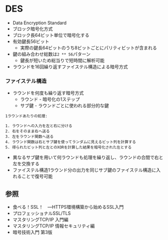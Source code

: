 # DES
- Data Encryption Standard
- ブロック暗号化方式
- ブロック長64ビット単位で暗号化する
- 有効鍵長56ビット
  - 実際の鍵長64ビットのうち8ビットごとにパリティビットが含まれる
- 鍵の組み合わせ総数は`2 ** 56`パターン
  - 鍵長が短いため総当りで短時間に解析可能
- ラウンドを16回繰り返すファイステル構造による暗号方式

### ファイステル構造
- ラウンドを何度も繰り返す暗号方式
  - ラウンド - 暗号化の1ステップ
  - サブ鍵 - ラウンドごとに使われる部分的な鍵

```
1ラウンドあたりの処理:

1. ラウンドへの入力を左と右に分ける
2. 右をそのまま右へ送る
3. 左をラウンド関数へ送る
4. ラウンド関数は右とサブ鍵を使ってランダムに見えるビット列を計算する
5. 得られたビット列と左とのXORを計算した結果を暗号化された左とする
```

- 異なるサブ鍵を用いて何ラウンドも処理を繰り返し、ラウンドの合間で右と左を交換する
- ファイステル構造1ラウンド分の出力を同じサブ鍵のファイステル構造に入れることで復号可能

## 参照
- 食べる！SSL！　―HTTPS環境構築から始めるSSL入門
- プロフェッショナルSSL/TLS
- マスタリングTCP/IP 入門編
- マスタリングTCP/IP 情報セキュリティ編
- 暗号技術入門 第3版
